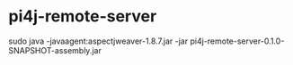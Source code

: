 # pi4j-remote-server

sudo java -javaagent:aspectjweaver-1.8.7.jar -jar pi4j-remote-server-0.1.0-SNAPSHOT-assembly.jar 
